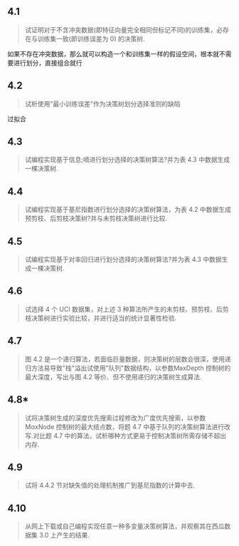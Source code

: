 ## 4.1

> 试证明对于不含冲突数据(即特征向量完全相同但标记不同)的训练集，必存在与训练集一致(即训练误差为 0) 的决策树.

如果不存在冲突数据，那么就可以构造一个和训练集一样的假设空间，根本就不需要进行划分，直接组合就行



## 4.2

> 试析使用"最小训练误差"作为决策树划分选择准则的缺陷

过拟合



## 4.3

> 试编程实现基于信息;嘀进行划分选择的决策树算法?并为表 4.3 中数据生成一棵决策树.



## 4.4

> 试编程实现基于基尼指数进行划分选择的决策树算法，为表 4.2 中数据生成预剪枝、后剪枝决策树?并与未剪枝决策树进行比较.



## 4.5

> 试编程实现基于对率回归进行划分选择的决策树算法?并为表 4.3 中数据生成一棵决策树.

## 4.6

> 试选择 4 个 UCI 数据集，对上述 3 种算法所产生的未剪枝、预剪枝、后剪枝决策树进行实验比较，并进行适当的统计显著性检验.



## 4.7

> 图 4.2 是一个递归算法，若面临巨量数据，则决策树的层数会很深，使用递归方法易导致"栈"溢出试使用"队列"数据结构，以参数MaxDepth 控制树的最大深度，写出与图 4.2 等价、但不使用递归的决策树生成算法.



## 4.8*

> 试将决策树生成的深度优先搜索过程修改为广度优先搜索，以参数MαxNode 控制树的最大结点数，将题 4.7 中基于队列的决策树算法进行改写.对比题 4.7 中的算法，试析哪种方式更易于控制决策树所需存储不超出内存.

## 4.9

> 试将 4.4.2 节对缺失值的处理机制推广到基尼指数的计算中去.



## 4.10

> 从网上下载或自己编程实现任意一种多变量决策树算法，并观察其在西瓜数据集 3.0 上产生的结果.
